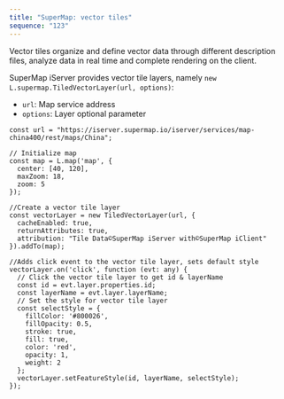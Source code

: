 ```yaml
---
title: "SuperMap: vector tiles"
sequence: "123"
---
```


Vector tiles organize and define vector data through different description files,
analyze data in real time and complete rendering on the client.

SuperMap iServer provides vector tile layers, namely `new L.supermap.TiledVectorLayer(url, options)`:

- `url`: Map service address
- `options`: Layer optional parameter

```text
const url = "https://iserver.supermap.io/iserver/services/map-china400/rest/maps/China";

// Initialize map
const map = L.map('map', {
  center: [40, 120],
  maxZoom: 18,
  zoom: 5
});

//Create a vector tile layer
const vectorLayer = new TiledVectorLayer(url, {
  cacheEnabled: true,
  returnAttributes: true,
  attribution: "Tile Data©SuperMap iServer with©SuperMap iClient"
}).addTo(map);

//Adds click event to the vector tile layer, sets default style
vectorLayer.on('click', function (evt: any) {
  // Click the vector tile layer to get id & layerName
  const id = evt.layer.properties.id;
  const layerName = evt.layer.layerName;
  // Set the style for vector tile layer
  const selectStyle = {
    fillColor: '#800026',
    fillOpacity: 0.5,
    stroke: true,
    fill: true,
    color: 'red',
    opacity: 1,
    weight: 2
  };
  vectorLayer.setFeatureStyle(id, layerName, selectStyle);
});
```


